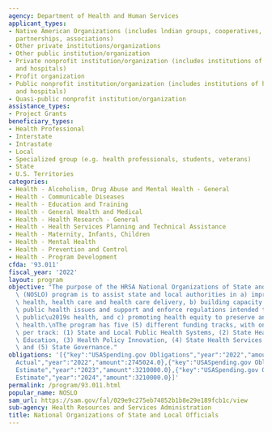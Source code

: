 ```yaml
---
agency: Department of Health and Human Services
applicant_types:
- Native American Organizations (includes lndian groups, cooperatives, corporations,
  partnerships, associations)
- Other private institutions/organizations
- Other public institution/organization
- Private nonprofit institution/organization (includes institutions of higher education
  and hospitals)
- Profit organization
- Public nonprofit institution/organization (includes institutions of higher education
  and hospitals)
- Quasi-public nonprofit institution/organization
assistance_types:
- Project Grants
beneficiary_types:
- Health Professional
- Interstate
- Intrastate
- Local
- Specialized group (e.g. health professionals, students, veterans)
- State
- U.S. Territories
categories:
- Health - Alcoholism, Drug Abuse and Mental Health - General
- Health - Communicable Diseases
- Health - Education and Training
- Health - General Health and Medical
- Health - Health Research - General
- Health - Health Services Planning and Technical Assistance
- Health - Maternity, Infants, Children
- Health - Mental Health
- Health - Prevention and Control
- Health - Program Development
cfda: '93.011'
fiscal_year: '2022'
layout: program
objective: "The purpose of the HRSA National Organizations of State and Local Officials\
  \ (NOSLO) program is to assist state and local authorities in a) improving public\
  \ health, health care and health care delivery, b) building capacity to address\
  \ public health issues and support and enforce regulations intended to improve the\
  \ public\u2019s health, and c) promoting health equity to preserve and improve public\
  \ health.\nThe program has five (5) different funding tracks, with one award recipient\
  \ per track: (1) State and Local Public Health Systems, (2) State Health Legislative\
  \ Education, (3) Health Policy Innovation, (4) State Health Services and Financing,\
  \ and (5) State Governance."
obligations: '[{"key":"USASpending.gov Obligations","year":"2022","amount":146057000.0},{"key":"SAM.gov
  Actual","year":"2022","amount":2745024.0},{"key":"USASpending.gov Obligations","year":"2023","amount":-949856.79},{"key":"SAM.gov
  Estimate","year":"2023","amount":3210000.0},{"key":"USASpending.gov Obligations","year":"2024","amount":0.0},{"key":"SAM.gov
  Estimate","year":"2024","amount":3210000.0}]'
permalink: /program/93.011.html
popular_name: NOSLO
sam_url: https://sam.gov/fal/029e9c275eb74852b1b8e29e189fcb1c/view
sub-agency: Health Resources and Services Administration
title: National Organizations of State and Local Officials
---
```


